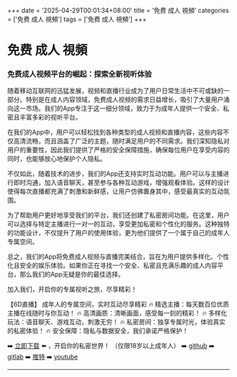 +++
date = '2025-04-29T00:01:34+08:00'
title = '免费 成人 視頻'
categories = ['免费 成人 視頻']
tags = ['免费 成人 視頻']
+++

# 免费 成人 視頻

### 免费成人视频平台的崛起：探索全新视听体验

随着移动互联网的迅猛发展，视频和直播行业成为了用户日常生活中不可或缺的一部分。特别是在成人内容领域，免费成人视频的需求日益增长，吸引了大量用户涌向这一市场。我们的App专注于这一细分领域，致力于为成年人提供一个安全、私密且丰富多彩的视听平台。

在我们的App中，用户可以轻松找到各种类型的成人视频和直播内容，这些内容不仅高清流畅，而且涵盖了广泛的主题，随时满足用户的不同需求。我们深知隐私对用户的重要性，因此我们提供了严格的安全保障措施，确保每位用户在享受内容的同时，也能够放心地保护个人隐私。

不仅如此，随着技术的进步，我们的App还支持实时互动功能。用户可以与主播进行即时沟通，加入语音聊天，甚至参与各种互动游戏，增强观看体验。这样的设计使得每次直播都充满了刺激和新鲜感，让用户仿佛置身其中，感受最真实的互动氛围。

为了帮助用户更好地享受我们的平台，我们还创建了私密房间功能。在这里，用户可以选择与特定主播进行一对一的互动，享受更加私密和个性化的服务。这种独特的功能设计，不仅提升了用户的使用体验，更为他们提供了一个属于自己的成年人专属空间。

总之，我们的App将免费成人视频与直播完美结合，旨在为用户提供多样化、个性化且安全的娱乐体验。如果你正在寻找一个安全、私密且充满乐趣的成人内容平台，那么我们的App无疑是你的最佳选择。

加入我们，开启你的专属视听之旅，尽享精彩！

【6D直播】
成年人的专属空间，实时互动尽享精彩
🔥 精选主播：每天数百位优质主播在线随时与你互动！
🔥 高清画质：清晰画面，感受每一刻的精彩！
🔥 多样化玩法：语音聊天、游戏互动，刺激无穷！
🔥 私密房间：独享专属时光，体验真实的私密体验！
🔥 安全保障：隐私与数据安全，我们承诺严格保护！

➡️ [立即下载](https://down123.s3.ap-east-1.amazonaws.com/down/down.html?channelCode=blog) ⬅️ ，开启你的私密世界！
（仅限18岁以上成年人）
➡️ [github](https://aldult-live.github.io/)
➡️ [gitlab](https://seo-09598d.gitlab.io/)
➡️ [推特](https://x.com/wegame33)
➡️ [youtube](https://www.youtube.com/@6Dlive)

---
